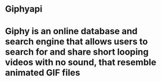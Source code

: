 # Giphyapi

# Giphy is an online database and search engine that allows users to search for and share short looping videos with no sound, that resemble animated GIF files
